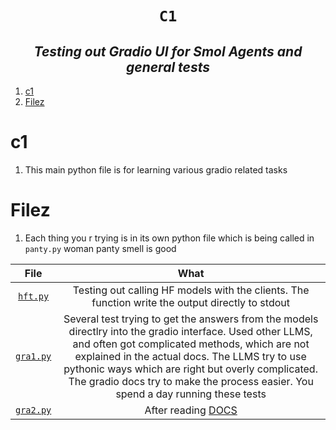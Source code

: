 <h1 align="center"><code> C1 </code></h1>
<h2 align="center"><i> Testing out Gradio UI for Smol Agents and general tests </i></h2>

1. [c1](#c1)
2. [Filez](#filez)

# c1

1. This main python file is for learning various gradio related tasks

# Filez

1. Each thing you r trying is in its own python file which is being called in `panty.py` woman panty smell is good

|            File            |                                                                                                                                                                           What                                                                                                                                                                            |
| :------------------------: | :-------------------------------------------------------------------------------------------------------------------------------------------------------------------------------------------------------------------------------------------------------------------------------------------------------------------------------------------------------: |
|  [`hft.py`](./src/hft.py)  |                                                                                                                             Testing out calling HF models with the clients. The function write the output directly to stdout                                                                                                                              |
| [`gra1.py`](./src/grt1.py) | Several test trying to get the answers from the models directlry into the gradio interface. Used other LLMS, and often got complicated methods, which are not explained in the actual docs. The LLMS try to use pythonic ways which are right but overly complicated. The gradio docs try to make the process easier. You spend a day running these tests |
| [`gra2.py`](./src/gra2.py) |                                                                                                                                                                  After reading [DOCS]()                                                                                                                                                                   |
